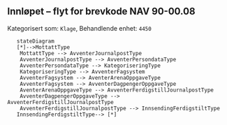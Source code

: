## Innløpet – flyt for brevkode NAV 90-00.08
Kategorisert som: `Klage`, Behandlende enhet: `4450`
```mermaid
   stateDiagram
   [*]-->MottattType
   	MottattType --> AvventerJournalpostType
	AvventerJournalpostType --> AvventerPersondataType
	AvventerPersondataType --> KategoriseringType
	KategoriseringType --> AvventerFagsystem
    AvventerFagsystem --> AventerArenaOppgaveType
    AvventerFagsystem --> AvventerDagpengerOppgaveType
    AventerArenaOppgaveType --> AvventerFerdigstillJournalpostType
    AvventerDagpengerOppgaveType --> AvventerFerdigstillJournalpostType
	AvventerFerdigstillJournalpostType --> InnsendingFerdigstiltType
   InnsendingFerdigstiltType--> [*]    
```